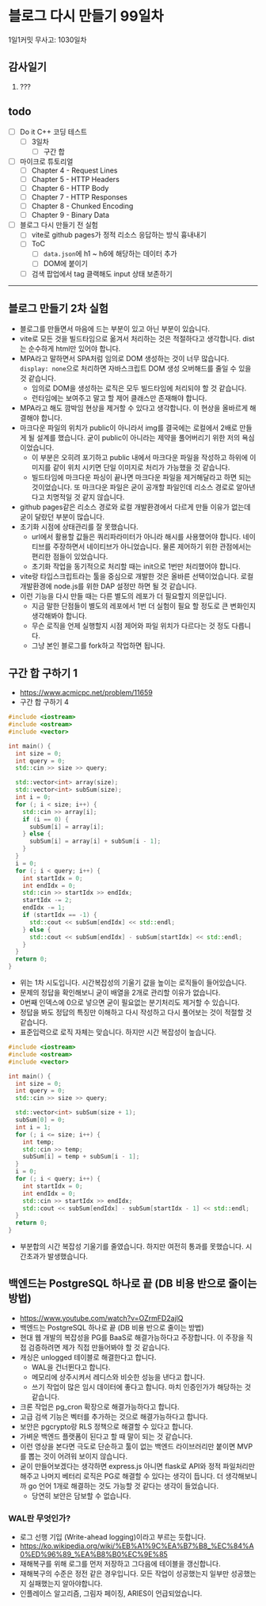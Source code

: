 # 블로그 다시 만들기 99일차

1일1커밋 무사고: 1030일차

## 감사일기

1. ???

## todo

- [ ] Do it C++ 코딩 테스트
  - [ ] 3일차
    - [ ] 구간 합
- [ ] 마이크로 튜토리얼
  - [ ] Chapter 4 - Request Lines
  - [ ] Chapter 5 - HTTP Headers
  - [ ] Chapter 6 - HTTP Body
  - [ ] Chapter 7 - HTTP Responses
  - [ ] Chapter 8 - Chunked Encoding
  - [ ] Chapter 9 - Binary Data
- [ ] 블로그 다시 만들기 전 실험
  - [ ] vite로 github pages가 정적 리소스 응답하는 방식 흉내내기
  - [ ] ToC
    - [ ] `data.json`에 h1 ~ h6에 해당하는 데이터 추가
    - [ ] DOM에 붙이기
  - [ ] 검색 팝업에서 tag 클랙해도 input 상태 보존하기

---

## 블로그 만들기 2차 실험

- 블로그를 만들면서 마음에 드는 부분이 있고 아닌 부분이 있습니다.
- vite로 모든 것을 빌드타임으로 옮겨서 처리하는 것은 적절하다고 생각합니다. dist는 순수하게 html만 있어야 합니다.
- MPA라고 말하면서 SPA처럼 임의로 DOM 생성하는 것이 너무 많습니다. `display: none`으로 처리하면 자바스크립트 DOM 생성 오버해드를 줄일 수 있을 것 같습니다.
  - 임의로 DOM을 생성하는 로직은 모두 빌드타임에 처리되야 할 것 같습니다.
  - 런타임에는 보여주고 말고 할 제어 클래스만 존재해야 합니다.
- MPA라고 해도 깜박임 현상을 제거할 수 있다고 생각합니다. 이 현상을 올바르게 해결해야 합니다.
- 마크다운 파일의 위치가 public이 아니라서 img를 결국에는 로컬에서 2배로 만들게 될 설계를 했습니다. 굳이 public이 아니라는 제약을 풀어버리기 위한 저의 욕심이었습니다.
  - 이 부분은 오히려 포기하고 public 내에서 마크다운 파일을 작성하고 하위에 이미지를 같이 위치 시키면 단일 이미지로 처리가 가능했을 것 같습니다.
  - 빌드타임에 마크다운 파싱이 끝나면 마크다운 파일을 제거해달라고 하면 되는 것이었습니다. 또 마크다운 파일은 굳이 공개할 파일인데 리소스 경로로 알아낸다고 치명적일 것 같지 않습니다.
- github pages같은 리소스 경로와 로컬 개발환경에서 다르게 만들 이유가 없는데 굳이 달랐던 부분이 많습니다.
- 초기화 시점에 상태관리를 잘 못했습니다.
  - url에서 활용할 값들은 쿼리파라미터가 아니라 해시를 사용했어야 합니다. 네이티브를 주장하면서 네이티브가 아니었습니다. 물론 제어하기 위한 관점에서는 편리한 점들이 있었습니다.
  - 초기화 작업을 동기적으로 처리할 때는 init으로 1번만 처리했어야 합니다.
- vite랑 타입스크립트라는 툴을 중심으로 개발한 것은 올바른 선택이었습니다. 로컬 개발환경에 node.js를 위한 DAP 설정만 하면 될 것 같습니다.
- 이런 기능을 다시 만들 때는 다른 별도의 레포가 더 필요할지 의문입니다.
  - 지금 말한 단점들이 별도의 레포에서 1번 더 실험이 필요 할 정도로 큰 변화인지 생각해봐야 합니다.
  - 무슨 로직을 언제 실행할지 시점 제어와 파일 위치가 다르다는 것 정도 다릅니다.
  - 그냥 본인 블로그를 fork하고 작업하면 됩니다.

## 구간 합 구하기 1

- https://www.acmicpc.net/problem/11659
- 구간 합 구하기 4

```cpp
#include <iostream>
#include <ostream>
#include <vector>

int main() {
  int size = 0;
  int query = 0;
  std::cin >> size >> query;

  std::vector<int> array(size);
  std::vector<int> subSum(size);
  int i = 0;
  for (; i < size; i++) {
    std::cin >> array[i];
    if (i == 0) {
      subSum[i] = array[i];
    } else {
      subSum[i] = array[i] + subSum[i - 1];
    }
  }
  i = 0;
  for (; i < query; i++) {
    int startIdx = 0;
    int endIdx = 0;
    std::cin >> startIdx >> endIdx;
    startIdx -= 2;
    endIdx -= 1;
    if (startIdx == -1) {
      std::cout << subSum[endIdx] << std::endl;
    } else {
      std::cout << subSum[endIdx] - subSum[startIdx] << std::endl;
    }
  }
  return 0;
}
```

- 위는 1차 시도입니다. 시간복잡성의 기울기 값을 높이는 로직들이 들어있습니다.
- 문제의 정답을 확인해보니 굳이 배열을 2개로 관리할 이유가 없습니다.
- 0번째 인덱스에 0으로 넣으면 굳이 필요없는 분기처리도 제거할 수 있습니다.
- 정답을 봐도 정답의 특징만 이해하고 다시 작성하고 다시 풀어보는 것이 적절할 것 같습니다.
- 표준입력으로 로직 자체는 맞습니다. 하지만 시간 복잡성이 높습니다.

```cpp
#include <iostream>
#include <ostream>
#include <vector>

int main() {
  int size = 0;
  int query = 0;
  std::cin >> size >> query;

  std::vector<int> subSum(size + 1);
  subSum[0] = 0;
  int i = 1;
  for (; i <= size; i++) {
    int temp;
    std::cin >> temp;
    subSum[i] = temp + subSum[i - 1];
  }
  i = 0;
  for (; i < query; i++) {
    int startIdx = 0;
    int endIdx = 0;
    std::cin >> startIdx >> endIdx;
    std::cout << subSum[endIdx] - subSum[startIdx - 1] << std::endl;
  }
  return 0;
}
```

- 부분합의 시간 복잡성 기울기를 줄였습니다. 하지만 여전히 통과를 못했습니다. 시간초과가 발생했습니다.

## 백엔드는 PostgreSQL 하나로 끝 (DB 비용 반으로 줄이는 방법)

- https://www.youtube.com/watch?v=OZrmFD2ajlQ
- 백엔드는 PostgreSQL 하나로 끝 (DB 비용 반으로 줄이는 방법)
- 현대 웹 개발의 복잡성을 PG를 BaaS로 해결가능하다고 주장합니다. 이 주장을 직접 검증하려면 제가 직접 만들어봐야 할 것 같습니다.
- 캐싱은 unlogged 테이블로 해결한다고 합니다.
  - WAL을 건너뛴다고 합니다.
  - 메모리에 상주시켜서 레디스와 비슷한 성능을 낸다고 합니다.
  - 쓰기 작업이 많은 임시 데이터에 좋다고 합니다. 마치 인증인가가 해당하는 것 같습니다.
- 크론 작업은 pg_cron 확장으로 해결가능하다고 합니다.
- 고급 검색 기능은 벡터를 추가하는 것으로 해결가능하다고 합니다.
- 보안은 pgcrypto랑 RLS 정책으로 해결할 수 있다고 합니다.
- 가벼운 백엔드 플랫폼이 된다고 할 때 말이 되는 것 같습니다.
- 이런 영상을 본다면 극도로 단순하고 툴이 없는 백엔드 라이브러리만 붙이면 MVP를 뽑는 것이 어려워 보이지 않습니다.
- 굳이 만들어보겠다는 생각하면 express.js 아니면 flask로 API와 정적 파일처리만 해주고 나머지 베터리 로직은 PG로 해결할 수 있다는 생각이 듭니다. 더 생각해보니까 go 언어 1개로 해결하는 것도 가능할 것 같다는 생각이 들었습니다.
  - 당연히 보안은 담보할 수 없습니다.

### WAL란 무엇인가?

- 로그 선행 기입 (Write-ahead logging)이라고 부르는 듯합니다.
- https://ko.wikipedia.org/wiki/%EB%A1%9C%EA%B7%B8_%EC%84%A0%ED%96%89_%EA%B8%B0%EC%9E%85
- 재해복구를 위해 로그를 먼저 저장하고 그다음에 테이블을 갱신합니다.
- 재해복구의 수준은 정전 같은 경우입니다. 모든 작업이 성공했는지 일부만 성공했는지 실패했는지 알아야합니다.
- 인플레이스 알고리즘, 그림자 페이징, ARIES이 언급되었습니다.

